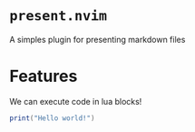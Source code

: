 # `present.nvim`

A simples plugin for presenting markdown files

# Features

We can execute code in lua blocks!

```lua
print("Hello world!")
```
